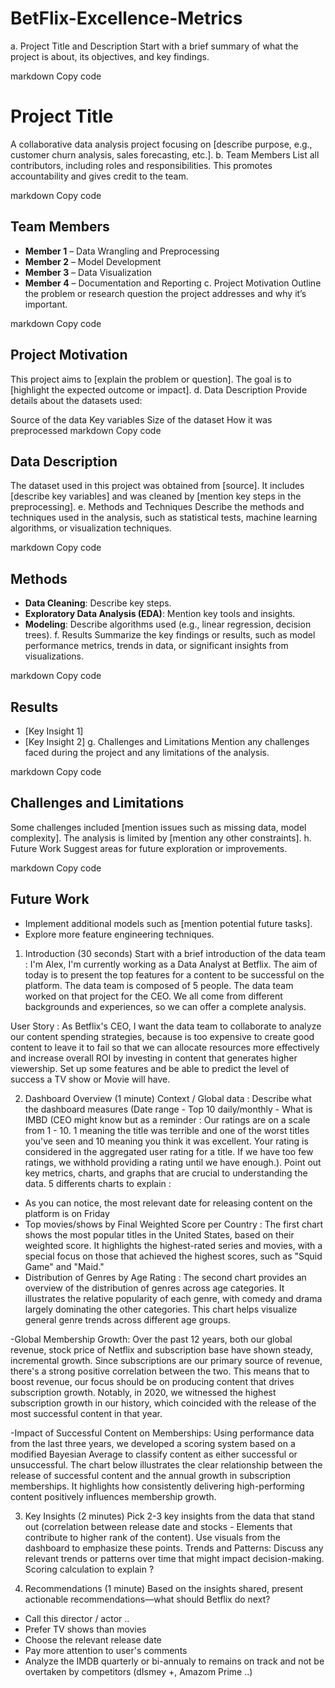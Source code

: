 # BetFlix-Excellence-Metrics


a. Project Title and Description
Start with a brief summary of what the project is about, its objectives, and key findings.

markdown
Copy code
# Project Title
A collaborative data analysis project focusing on [describe purpose, e.g., customer churn analysis, sales forecasting, etc.].
b. Team Members
List all contributors, including roles and responsibilities. This promotes accountability and gives credit to the team.

markdown
Copy code
## Team Members
- **Member 1** – Data Wrangling and Preprocessing
- **Member 2** – Model Development
- **Member 3** – Data Visualization
- **Member 4** – Documentation and Reporting
c. Project Motivation
Outline the problem or research question the project addresses and why it’s important.

markdown
Copy code
## Project Motivation
This project aims to [explain the problem or question]. The goal is to [highlight the expected outcome or impact].
d. Data Description
Provide details about the datasets used:

Source of the data
Key variables
Size of the dataset
How it was preprocessed
markdown
Copy code
## Data Description
The dataset used in this project was obtained from [source]. It includes [describe key variables] and was cleaned by [mention key steps in the preprocessing].
e. Methods and Techniques
Describe the methods and techniques used in the analysis, such as statistical tests, machine learning algorithms, or visualization techniques.

markdown
Copy code
## Methods
- **Data Cleaning**: Describe key steps.
- **Exploratory Data Analysis (EDA)**: Mention key tools and insights.
- **Modeling**: Describe algorithms used (e.g., linear regression, decision trees).
f. Results
Summarize the key findings or results, such as model performance metrics, trends in data, or significant insights from visualizations.

markdown
Copy code
## Results
- [Key Insight 1]
- [Key Insight 2]
g. Challenges and Limitations
Mention any challenges faced during the project and any limitations of the analysis.

markdown
Copy code
## Challenges and Limitations
Some challenges included [mention issues such as missing data, model complexity]. The analysis is limited by [mention any other constraints].
h. Future Work
Suggest areas for future exploration or improvements.

markdown
Copy code
## Future Work
- Implement additional models such as [mention potential future tasks].
- Explore more feature engineering techniques.
1. Introduction (30 seconds)
Start with a brief introduction of the data team : I'm Alex, I'm currently working as a Data Analyst at Betflix. The aim of today is to present the top features for a content to be successful on the platform. The data team is composed of 5 people. The data team worked on that project for the CEO. We all come from different backgrounds and experiences, so we can offer a complete analysis.

User Story : 
As Betflix's CEO,
I want the data team to collaborate to analyze our content spending strategies, because is too expensive to create good content to leave it to fail
so that we can allocate resources more effectively and increase overall ROI by investing in content that generates higher viewership. Set up some features and be able to predict the level of success a TV show or Movie will have.


2. Dashboard Overview (1 minute)
Context / Global data : Describe what the dashboard measures (Date range - Top 10 daily/monthly - What is IMBD (CEO might know but as a reminder : Our ratings are on a scale from 1 - 10. 1 meaning the title was terrible and one of the worst titles you've seen and 10 meaning you think it was excellent. Your rating is considered in the aggregated user rating for a title. If we have too few ratings, we withhold providing a rating until we have enough.).
Point out key metrics, charts, and graphs that are crucial to understanding the data.
5 differents charts to explain : 
  - As you can notice, the most relevant date for releasing content on the platform is on Friday
-  Top movies/shows by Final Weighted Score per Country : The first chart shows the most popular titles in the United States, based on their weighted score. It highlights the highest-rated series and movies, with a special focus on those that achieved the highest scores, such as "Squid Game" and "Maid."​
- Distribution of Genres by Age Rating :  The second chart provides an overview of the distribution of genres across age categories. It illustrates the relative popularity of each genre, with comedy and drama largely dominating the other categories. This chart helps visualize general genre trends across different age groups.

-Global Membership Growth:
Over the past 12 years, both our global revenue, stock price of Netflix and subscription base have shown steady, incremental growth. Since subscriptions are our primary source of revenue, there's a strong positive correlation between the two. This means that to boost revenue, our focus should be on producing content that drives subscription growth. Notably, in 2020, we witnessed the highest subscription growth in our history, which coincided with the release of the most successful content in that year.

-Impact of Successful Content on Memberships:
Using performance data from the last three years, we developed a scoring system based on a modified Bayesian Average to classify content as either successful or unsuccessful. The chart below illustrates the clear relationship between the release of successful content and the annual growth in subscription memberships. It highlights how consistently delivering high-performing content positively influences membership growth.




3. Key Insights (2 minutes)
Pick 2-3 key insights from the data that stand out (correlation between release date and stocks - Elements that contribute to higher rank of the content).
Use visuals from the dashboard to emphasize these points.
Trends and Patterns:
Discuss any relevant trends or patterns over time that might impact decision-making.
Scoring calculation to explain ? 



4. Recommendations (1 minute)
Based on the insights shared, present actionable recommendations—what should Betflix do next?
- Call this director / actor ..
- Prefer TV shows than movies
- Choose the relevant release date
- Pay more attention to user's comments
- Analyze the IMDB quarterly or bi-annualy to remains on track and not be overtaken by competitors (dIsmey +, Amazom Prime ..)
